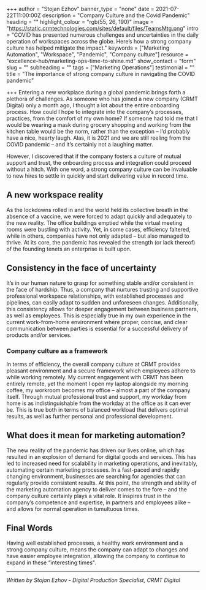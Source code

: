+++
author = "Stojan Ezhov"
banner_type = "none"
date = 2021-07-22T11:00:00Z
description = "Company Culture and the Covid Pandemic"
heading = ""
highlight_colour = "rgb(55, 26, 190)"
image = "https://static.crmtechnologies.com/sites/default/files/TeamsMtg.png"
intro = "COVID has presented numerous challenges and uncertainties in the daily operation of workspaces across the globe. Here’s how a strong company culture has helped mitigate the impact."
keywords = ["Marketing Automation", "Workspace", "Pandemic", "Company culture"]
resource = "excellence-hub/marketing-ops-time-to-shine.md"
show_contact = "form"
slug = ""
subheading = ""
tags = ["Marketing Operations"]
testimonial = ""
title = "The importance of strong company culture in navigating the COVID pandemic"

+++
Entering a new workplace during a global pandemic brings forth a plethora of challenges. As someone who has joined a new company (CRMT Digital) only a month ago, I thought a lot about the entire onboarding process. How could I hope to integrate into the company’s processes, practices, from the comfort of my own home? If someone had told me that I would be wearing a mask during grocery shopping and working from the kitchen table would be the norm, rather than the exception – I’d probably have a nice, hearty laugh. Alas, it is 2021 and we are still reeling from the COVID pandemic – and it’s certainly not a laughing matter.

However, I discovered that if the company fosters a culture of mutual support and trust, the onboarding process and integration could proceed without a hitch. With one word, a strong company culture can be invaluable to new hires to settle in quickly and start delivering value in record time.

## A new workspace reality

As the lockdowns rolled in and the world held its collective breath in the absence of a vaccine, we were forced to adapt quickly and adequately to the new reality. The office buildings emptied while the virtual meeting rooms were bustling with activity. Yet, in some cases, efficiency faltered, while in others, companies have not only adapted – but also managed to thrive. At its core, the pandemic has revealed the strength (or lack thereof) of the founding tenets an enterprise is built upon.

## Consistency in the face of uncertainty

It’s in our human nature to grasp for something stable and/or consistent in the face of hardship. Thus, a company that nurtures trusting and supportive professional workspace relationships, with established processes and pipelines, can easily adapt to sudden and unforeseen changes. Additionally, this consistency allows for deeper engagement between business partners, as well as employees. This is especially true in my own experience in the current work-from-home environment where proper, concise, and clear communication between parties is essential for a successful delivery of products and/or services.

### Company culture as a framework

In terms of efficiency, the overall company culture at CRMT provides pleasant environment and a secure framework which employees adhere to while working remotely. My current engagement with CRMT has been entirely remote, yet the moment I open my laptop alongside my morning coffee, my workroom becomes my office – almost a part of the company itself. Through mutual professional trust and support, my workday from home is as indistinguishable from the workday at the office as it can ever be. This is true both in terms of balanced workload that delivers optimal results, as well as further personal and professional development.

## What does it mean for marketing automation?

The new reality of the pandemic has driven our lives online, which has resulted in an explosion of demand for digital goods and services. This has led to increased need for scalability in marketing operations, and inevitably, automating certain marketing processes. In a fast-paced and rapidly changing environment, businesses are searching for agencies that can regularly provide consistent results. At this point, the strength and ability of the marketing automation agency to deliver comes to the fore – and the company culture certainly plays a vital role. It inspires trust in the company’s competence and expertise, in partners and employees alike – and allows for normal operation in tumultuous times.

## Final Words

Having well established processes, a healthy work environment and a strong company culture, means the company can adapt to changes and have easier employee integration, allowing the company to continue to expand in these “interesting times".

***

_Written by Stojan Ezhov - Digital Production Specialist, CRMT Digital_
